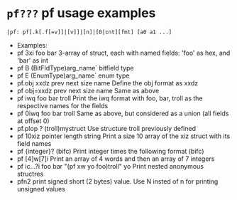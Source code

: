 <!-- TITLE: pf Usage Examples -->

#  `pf???` pf usage examples


```text
|pf: pf[.k[.f[=v]]|[v]]|[n]|[0|cnt][fmt] [a0 a1 ...]
```

- Examples: 
- pf 3xi foo bar 3-array of struct, each with named fields: 'foo' as hex, and 'bar' as int
- pf B (BitFldType)arg_name` bitfield type
- pf E (EnumType)arg_name` enum type
- pf.obj xxdz prev next size name Define the obj format as xxdz
- pf obj=xxdz prev next size name Same as above
- pf iwq foo bar troll Print the iwq format with foo, bar, troll as the respective names for the fields
- pf 0iwq foo bar troll Same as above, but considered as a union (all fields at offset 0)
- pf.plop ? (troll)mystruct Use structure troll previously defined
- pf 10xiz pointer length string Print a size 10 array of the xiz struct with its field names
- pf {integer}? (bifc) Print integer times the following format (bifc)
- pf [4]w[7]i Print an array of 4 words and then an array of 7 integers
- pf ic...?i foo bar "(pf xw yo foo)troll" yo Print nested anonymous structres
- pfn2 print signed short (2 bytes) value. Use N insted of n for printing unsigned values